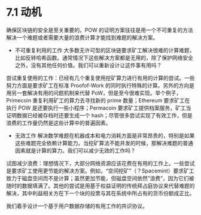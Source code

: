 # 7.1 动机

确保区块链的安全是至关重要的。POW 的证明方案往往是用一个不可重复的方法解决一个难题或者需要大量的浪费计算才能找到难题的解决方案。

*   不可重复利用的工作 大多数无许可型的区块链要求矿工解决很难的计算难题，比如反转哈希函数。通常情况下这些解决方案都是无用的，除了保护网络安全之外，没有其他任何价值。我们可以重新设计让这件事有用吗？

尝试重复使用的工作：已经有几个重复使用挖矿算力进行有用的计算的尝试。一些努力方面是要求矿工在标准 Proofof-Work 的同时执行特殊的计算。另外的方向是用另一套解决有用的问题机制来代替 PoW，但是至今很难实现。举个例子，Primecoin 重复利用矿工的算力去寻找新的 prime 数量；Ethereum 要求矿工在执行 POW 是还要执行一些小程序；Permacoin 要求矿工提供档案服务，矿工当证明数据已经被存档时还要生成一个 hash；尽管很多尝试实现了有效工作，但是浪费的工作量仍然是这些计算中的普遍因素。

*   无效工作 解决数学难题在机器成本和电力消耗方面是非常昂贵的，特别是如果这些难题完全依赖计算能力。当挖矿算法不能并发的时候，那解决难题的普通因素就是计算的算力。我们可以减少无效的工作吗？

试图减少浪费：理想情况下，大部分网络资源应该花费在有用的工作上。一些尝试是要求矿工使用更节能的解决方案。例如，“空间挖矿”（？Spacemint）要求矿工致力于磁盘空间而不是计算；虽然更加节能，但磁盘空间依然”浪费“，因为它们被随时的数据填满了。其他的尝试是用基于权益证明的传统拜占庭协议来代替难题的解决，其中利益相关方在下一个块的投票与其在系统中所占有的货币份额成正比。

我们着手设计一个基于用户数据存储的有用工作的共识协议。